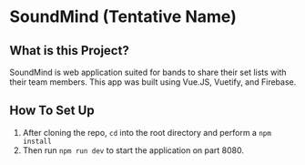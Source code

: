 # SoundMind (Tentative Name)

## What is this Project? 

SoundMind is web application suited for bands to share their set lists with their team members. 
This app was built using Vue.JS, Vuetify, and Firebase. 


## How To Set Up 

1. After cloning the repo, ``` cd ``` into the root directory and perform a ``` npm install ```
2. Then run ``` npm run dev ``` to start the application on part 8080.
